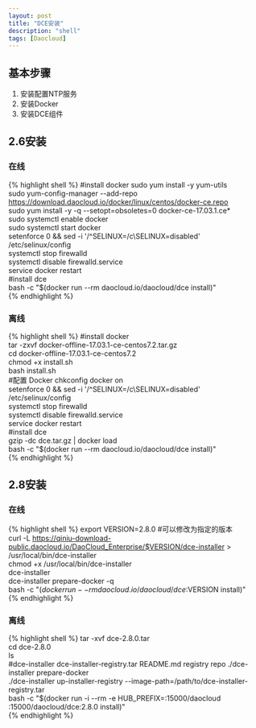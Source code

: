 ```yaml
---
layout: post
title: "DCE安装"
description: "shell"
tags: [Daocloud]
---
```


## 基本步骤  
1. 安装配置NTP服务  
2. 安装Docker  
3. 安装DCE组件  
  
## 2.6安装  
### 在线  
{% highlight shell %}
#install docker
sudo yum install -y yum-utils  
sudo yum-config-manager --add-repo https://download.daocloud.io/docker/linux/centos/docker-ce.repo  
sudo yum install -y -q --setopt=obsoletes=0 docker-ce-17.03.1.ce*  
sudo systemctl enable docker  
sudo systemctl start docker  
setenforce 0 && sed -i '/^SELINUX=/c\SELINUX=disabled' /etc/selinux/config  
systemctl stop firewalld  
systemctl disable firewalld.service  
service docker restart  
#install dce  
bash -c "$(docker run --rm daocloud.io/daocloud/dce install)"  
{% endhighlight %}
### 离线  
{% highlight shell %}
#install docker  
tar -zxvf docker-offline-17.03.1-ce-centos7.2.tar.gz  
cd docker-offline-17.03.1-ce-centos7.2  
chmod +x install.sh  
bash install.sh  
#配置 Docker
chkconfig docker on  
setenforce 0 && sed -i '/^SELINUX=/c\SELINUX=disabled' /etc/selinux/config  
systemctl stop firewalld  
systemctl disable firewalld.service  
service docker restart  
#install dce  
gzip -dc dce.tar.gz | docker load  
bash -c "$(docker run --rm daocloud.io/daocloud/dce install)"  
{% endhighlight %}  
## 2.8安装  
### 在线  
{% highlight shell %}
export VERSION=2.8.0 #可以修改为指定的版本  
curl -L https://qiniu-download-public.daocloud.io/DaoCloud_Enterprise/$VERSION/dce-installer  > /usr/local/bin/dce-installer  
chmod +x /usr/local/bin/dce-installer  
dce-installer  
dce-installer prepare-docker -q  
bash -c "$(docker run --rm daocloud.io/daocloud/dce:$VERSION install)"  
{% endhighlight %}  
### 离线  
{% highlight shell %}
tar -xvf dce-2.8.0.tar  
cd dce-2.8.0  
ls  
#dce-installer  dce-installer-registry.tar  README.md  registry  repo
./dce-installer prepare-docker  
./dce-installer up-installer-registry --image-path=/path/to/dce-installer-registry.tar  
bash -c "$(docker run -i --rm -e HUB_PREFIX=<this-machine-ip>:15000/daocloud <this-machine-ip>:15000/daocloud/dce:2.8.0 install)"  
{% endhighlight %}  
